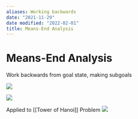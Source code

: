 ```yaml
---
aliases: Working backwards
date: "2021-11-29"
date modified: "2022-02-01"
title: Means-End Analysis
---
```


# Means-End Analysis
Work backwards from goal state, making subgoals

![](https://i.imgur.com/FihzomT.png)

![](https://i.imgur.com/Y6gQXq6.png)

Applied to [[Tower of Hanoi]] Problem
![](https://i.imgur.com/yccTcHf.png)
